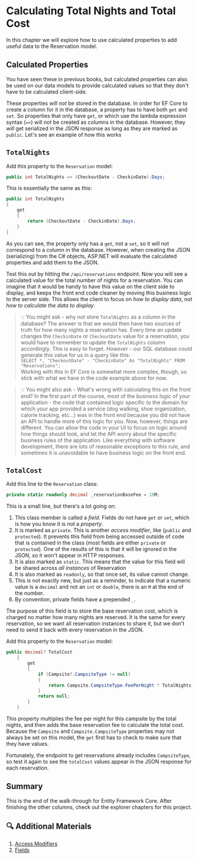 # Calculating Total Nights and Total Cost
In this chapter we will explore how to use calculated properties to add useful data to the Reservation model. 

## Calculated Properties
You have seen these in previous books, but calculated properties can also be used on our data models to provide calculated values so that they don't have to be calculated client-side. 

These properties _will not_ be stored in the database. In order for EF Core to create a column for it in the database, a property has to have both `get` and `set`. So properties that only have `get`, or which use the lambda expression syntax (`=>`) will not be created as columns in the database. However, they _will_ get serialized in the JSON response as long as they are marked as `public`. Let's see an example of how this works

## `TotalNights`
Add this property to the `Reservation` model:
``` csharp
public int TotalNights => (CheckoutDate - CheckinDate).Days;
```
This is essentially the same as this:
``` csharp
public int TotalNights
{
    get
    {
        return (CheckoutDate - CheckinDate).Days;
    }
}
```

As you can see, the property only has a `get`, not a `set`, so it will not correspond to a column in the database. However, when creating the JSON (serializing) from the C# objects, ASP.NET will evaluate the calculated properties and add them to the JSON. 

Test this out by hitting the `/api/reservations` endpoint. Now you will see a calculated value for the total number of nights for a reservation. You can imagine that it would be handy to have this value on the client side to display, and keeps the front end code cleaner by moving this business logic to the server side. This allows the client to focus on _how to display data_, not _how to calculate the data to display_. 

> :bulb: You might ask - why not store `TotalNights` as a column in the database? The answer is that we would then have two sources of truth for how many nights a reservation has. Every time an update changes the `CheckinDate` or `CheckoutDate` value for a reservation, you would have to remember to update the `TotalNights` column accordingly. This is easy to forget. _However_ - our SQL database could generate this value for us in a query like this: <br>
    `SELECT *, "CheckoutDate" - "CheckinDate" As "TotalNights" FROM "Reservations";` <br> Working with this in EF Core is somewhat more complex, though, so stick with what we have in the code example above for now. 

> :bulb: You might also ask - What's wrong with calculating this on the front end? In the first part of the course, most of the _business logic_ of your application - the code that contained logic specific to the domain for which your app provided a service (dog walking, shoe organization, calorie tracking, etc...) was in the front end because you did not have an API to handle more of this logic for you. Now, however, things are different. You can allow the code in your UI to focus on logic around how things should look, and let the API worry about the specific business rules of the application. Like everything with software development, there are _lots_ of reasonable exceptions to this rule, and sometimes it is unavoidable to have business logic on the front end.  

## `TotalCost`
Add this line to the `Reservation` class:
``` csharp
private static readonly decimal _reservationBaseFee = 10M;
```
This is a small line, but there's a lot going on:
1. This class member is called a _field_. Fields do not have `get` or `set`, which is how you know it is not a _property_.
1. It is marked as `private`. This is another _access modifier_, like (`public` and `protected`). It prevents this field from being accessed outside of code that is contained in the class (most fields are either `private` or `protected`). One of the results of this is that it will be ignored in the JSON, so it won't appear in HTTP responses. 
1. It is also marked as `static`. This means that the value for this field will be shared across _all instances_ of Reservation
1. It is also marked as `readonly`, so that once set, its value cannot change. 
1. This is not exactly new, but just as a reminder, to indicate that a numeric value is a `decimal` and not an `int` or `double`, there is an `M` at the end of the number.
1. By convention, private fields have a prepended `_`.   

The purpose of this field is to store the base reservation cost, which is charged no matter how many nights are reserved. It is the same for every reservation, so we want all reservation instances to share it, but we don't need to send it back with every reservation in the JSON. 

Add this property to the `Reservation` model:
``` csharp
public decimal? TotalCost
    {
        get
        {
            if (Campsite?.CampsiteType != null)
            {
                return Campsite.CampsiteType.FeePerNight * TotalNights + _baseReservationFee;
            }
            return null;
        }
    }
```
This property multiplies the fee per night for this campsite by the total nights, and then adds the base reservation fee to calculate the total cost. Because the `Campsite` and `Campsite.CampsiteType` properties may not always be set on this model, the `get` first has to check to make sure that they have values. 

Fortunately, the endpoint to get reservations already includes `CampsiteType`, so test it again to see the `totalCost` values appear in the JSON response for each reservation. 

## Summary
This is the end of the walk-through for Entity Framework Core. After finishing the other columns, check out the explorer chapters for this project.  

## 🔍 Additional Materials
1. [Access Modifiers](https://learn.microsoft.com/en-us/dotnet/csharp/programming-guide/classes-and-structs/access-modifiers)
1. [Fields](https://learn.microsoft.com/en-us/dotnet/csharp/programming-guide/classes-and-structs/fields)